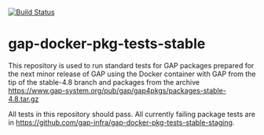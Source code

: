 [![Build Status](https://travis-ci.org/gap-infra/gap-docker-pkg-tests-stable.svg?branch=master)](https://travis-ci.org/gap-infra/gap-docker-pkg-tests-stable)

# gap-docker-pkg-tests-stable 

This repository is used to run standard tests for GAP packages prepared
for the next minor release of GAP using the Docker container with GAP 
from the tip of the stable-4.8 branch and packages from the archive 
https://www.gap-system.org/pub/gap/gap4pkgs/packages-stable-4.8.tar.gz

All tests in this repository should pass. All currently failing package
tests are in https://github.com/gap-infra/gap-docker-pkg-tests-stable-staging.
